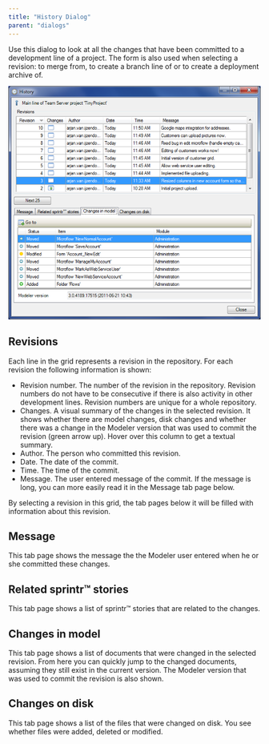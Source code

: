 ```yaml
---
title: "History Dialog"
parent: "dialogs"
---
```

Use this dialog to look at all the changes that have been committed to a development line of a project. The form is also used when selecting a revision: to merge from, to create a branch line of or to create a deployment archive of.

![](attachments/524303/688138.png)

## Revisions

Each line in the grid represents a revision in the repository. For each revision the following information is shown:

*   Revision number. The number of the revision in the repository. Revision numbers do not have to be consecutive if there is also activity in other development lines. Revision numbers are unique for a whole repository.
*   Changes. A visual summary of the changes in the selected revision. It shows whether there are model changes, disk changes and whether there was a change in the Modeler version that was used to commit the revision (green arrow up). Hover over this column to get a textual summary.
*   Author. The person who committed this revision.
*   Date. The date of the commit.
*   Time. The time of the commit.
*   Message. The user entered message of the commit. If the message is long, you can more easily read it in the Message tab page below.

By selecting a revision in this grid, the tab pages below it will be filled with information about this revision.

## Message

This tab page shows the message the the Modeler user entered when he or she committed these changes.

## Related sprintr™ stories

This tab page shows a list of sprintr™ stories that are related to the changes.

## Changes in model

This tab page shows a list of documents that were changed in the selected revision. From here you can quickly jump to the changed documents, assuming they still exist in the current version. The Modeler version that was used to commit the revision is also shown.

## Changes on disk

This tab page shows a list of the files that were changed on disk. You see whether files were added, deleted or modified.
